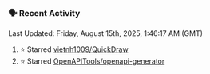 ### 🗣 Recent Activity

<!--RECENT_ACTIVITY:last_update-->
Last Updated: Friday, August 15th, 2025, 1:46:17 AM (GMT)
<!--RECENT_ACTIVITY:last_update_end-->
<!--RECENT_ACTIVITY:start-->
1. ⭐ Starred [vietnh1009/QuickDraw](https://github.com/vietnh1009/QuickDraw)<br>
2. ⭐ Starred [OpenAPITools/openapi-generator](https://github.com/OpenAPITools/openapi-generator)<br>
<!--RECENT_ACTIVITY:end-->
